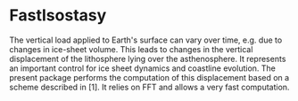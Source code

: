 # FastIsostasy

The vertical load applied to Earth's surface can vary over time, e.g. due to changes in ice-sheet volume. This leads to changes in the vertical displacement of the lithosphere lying over the asthenosphere. It represents an important control for ice sheet dynamics and coastline evolution. The present package performs the computation of this displacement based on a scheme described in [1]. It relies on FFT and allows a very fast computation.